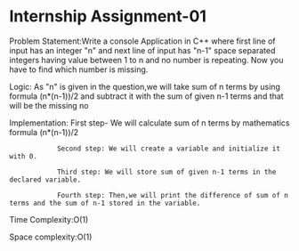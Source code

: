 # Internship Assignment-01

Problem Statement:Write a console Application in C++ where first line of input has an integer "n" and next line of input has "n-1" space separated integers having value between 1 to n and no number is repeating. Now you have to find which number is missing.

Logic: As "n" is given in the question,we will take sum of n terms by using formula (n*(n-1))/2 and subtract it with the sum of given n-1 terms and that will be the missing no

Implementation: First step- We will calculate sum of n terms by mathematics formula (n*(n-1))/2 

                Second step: We will create a variable and initialize it with 0.
                
                Third step: We will store sum of given n-1 terms in the declared variable.
                
                Fourth step: Then,we will print the difference of sum of n terms and the sum of n-1 stored in the variable.

Time Complexity:O(1)

Space complexity:O(1)
                          
                
